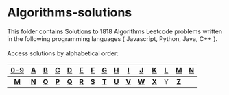 # Algorithms-solutions
This folder contains Solutions to 1818 Algorithms Leetcode problems written in the following programming languages ( Javascript, Python, Java, C++ ).<br><br>
Access solutions by alphabetical order:

|[0-9](https://github.com/AnasImloul/Leetcode-solutions/tree/main/algorithms/0-9/#algorithms-solutions)|[A](https://github.com/AnasImloul/Leetcode-solutions/tree/main/algorithms/A/#algorithms-solutions)|[B](https://github.com/AnasImloul/Leetcode-solutions/tree/main/algorithms/B/#algorithms-solutions)|[C](https://github.com/AnasImloul/Leetcode-solutions/tree/main/algorithms/C/#algorithms-solutions)|[D](https://github.com/AnasImloul/Leetcode-solutions/tree/main/algorithms/D/#algorithms-solutions)|[E](https://github.com/AnasImloul/Leetcode-solutions/tree/main/algorithms/E/#algorithms-solutions)|[F](https://github.com/AnasImloul/Leetcode-solutions/tree/main/algorithms/F/#algorithms-solutions)|[G](https://github.com/AnasImloul/Leetcode-solutions/tree/main/algorithms/G/#algorithms-solutions)|[H](https://github.com/AnasImloul/Leetcode-solutions/tree/main/algorithms/H/#algorithms-solutions)|[I](https://github.com/AnasImloul/Leetcode-solutions/tree/main/algorithms/I/#algorithms-solutions)|[J](https://github.com/AnasImloul/Leetcode-solutions/tree/main/algorithms/J/#algorithms-solutions)|[K](https://github.com/AnasImloul/Leetcode-solutions/tree/main/algorithms/K/#algorithms-solutions)|[L](https://github.com/AnasImloul/Leetcode-solutions/tree/main/algorithms/L/#algorithms-solutions)|[M](https://github.com/AnasImloul/Leetcode-solutions/tree/main/algorithms/M/#algorithms-solutions)|[N](https://github.com/AnasImloul/Leetcode-solutions/tree/main/algorithms/N/#algorithms-solutions)|
|:----------------------------------------------------------------------------------------------------:|:------------------------------------------------------------------------------------------------:|:------------------------------------------------------------------------------------------------:|:------------------------------------------------------------------------------------------------:|:------------------------------------------------------------------------------------------------:|:------------------------------------------------------------------------------------------------:|:------------------------------------------------------------------------------------------------:|:------------------------------------------------------------------------------------------------:|:------------------------------------------------------------------------------------------------:|:------------------------------------------------------------------------------------------------:|:------------------------------------------------------------------------------------------------:|:------------------------------------------------------------------------------------------------:|:------------------------------------------------------------------------------------------------:|:------------------------------------------------------------------------------------------------:|:------------------------------------------------------------------------------------------------:|
|**[M](https://github.com/AnasImloul/Leetcode-solutions/tree/main/algorithms/M/#algorithms-solutions)**|**[N](https://github.com/AnasImloul/Leetcode-solutions/tree/main/algorithms/N/#algorithms-solutions)**|**[O](https://github.com/AnasImloul/Leetcode-solutions/tree/main/algorithms/O/#algorithms-solutions)**|**[P](https://github.com/AnasImloul/Leetcode-solutions/tree/main/algorithms/P/#algorithms-solutions)**|**[Q](https://github.com/AnasImloul/Leetcode-solutions/tree/main/algorithms/Q/#algorithms-solutions)**|**[R](https://github.com/AnasImloul/Leetcode-solutions/tree/main/algorithms/R/#algorithms-solutions)**|**[S](https://github.com/AnasImloul/Leetcode-solutions/tree/main/algorithms/S/#algorithms-solutions)**|**[T](https://github.com/AnasImloul/Leetcode-solutions/tree/main/algorithms/T/#algorithms-solutions)**|**[U](https://github.com/AnasImloul/Leetcode-solutions/tree/main/algorithms/U/#algorithms-solutions)**|**[V](https://github.com/AnasImloul/Leetcode-solutions/tree/main/algorithms/V/#algorithms-solutions)**|**[W](https://github.com/AnasImloul/Leetcode-solutions/tree/main/algorithms/W/#algorithms-solutions)**|**[X](https://github.com/AnasImloul/Leetcode-solutions/tree/main/algorithms/X/#algorithms-solutions)**|**<span style='color:grey'>  Y  </span>**|**[Z](https://github.com/AnasImloul/Leetcode-solutions/tree/main/algorithms/Z/#algorithms-solutions)**|